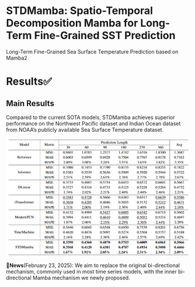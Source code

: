 # STDMamba: Spatio-Temporal Decomposition Mamba for Long-Term Fine-Grained SST Prediction
Long-Term Fine-Grained Sea Surface Temperature Prediction based on Mamba2

# Results✅
## Main Results

Compared to the current SOTA models, STDMamba achieves superior performance on the Northwest Pacific dataset and Indian Ocean dataset from NOAA’s publicly available Sea Surface Temperature dataset.

![main results](fig_NPO.png "main results")

🚩**News**(February 23, 2025): We aim to replace the original bi-directional mechanism, commonly used in most time series models, with the inner bi-directional Mamba mechanism we newly proposed.


